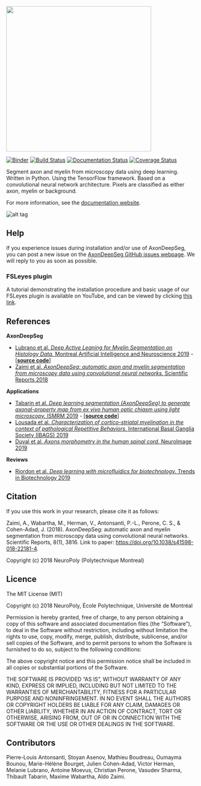 <img src="https://github.com/neuropoly/axondeepseg/blob/master/docs/source/_static/logo_ads-alpha.png" width="385">

[![Binder](https://mybinder.org/badge.svg)](https://mybinder.org/v2/gh/neuropoly/axondeepseg/master?filepath=notebooks%2Fgetting_started.ipynb)
[![Build Status](https://api.travis-ci.org/neuropoly/axondeepseg.svg?branch=master)](https://travis-ci.org/neuropoly/axondeepseg)
[![Documentation Status](https://readthedocs.org/projects/axondeepseg/badge/?version=stable)](http://axondeepseg.readthedocs.io/en/latest/?badge=latest)
[![Coverage Status](https://coveralls.io/repos/github/neuropoly/axondeepseg/badge.svg?branch=master)](https://coveralls.io/github/neuropoly/axondeepseg?branch=master)

Segment axon and myelin from microscopy data using deep learning. Written in Python. Using the TensorFlow framework.
Based on a convolutional neural network architecture. Pixels are classified as either axon, myelin or background.

For more information, see the [documentation website](http://axondeepseg.readthedocs.io/).

![alt tag](https://github.com/neuropoly/axondeepseg/blob/master/docs/source/_static/fig0.png)



## Help

If you experience issues during installation and/or use of AxonDeepSeg, you can post a new issue on the [AxonDeepSeg GitHub issues webpage](https://github.com/neuropoly/axondeepseg/issues). We will reply to you as soon as possible.


### FSLeyes plugin

A tutorial demonstrating the installation procedure and basic usage of our FSLeyes plugin is available on YouTube, and can be viewed by clicking [this link](https://www.youtube.com/watch?v=dz2LqQ5LpIo).

## References

**AxonDeepSeg**

* [Lubrano et al. *Deep Active Leaning for Myelin Segmentation on Histology Data.* Montreal Artificial Intelligence and Neuroscience 2019](https://arxiv.org/abs/1907.05143) - \[[**source code**](https://github.com/neuropoly/deep-active-learning)\]
* [Zaimi et al. *AxonDeepSeg: automatic axon and myelin segmentation from microscopy data using convolutional neural networks.* Scientific Reports 2018](https://www.nature.com/articles/s41598-018-22181-4)

**Applications**

* [Tabarin et al. *Deep learning segmentation (AxonDeepSeg) to generate axonal-property map from ex vivo human optic chiasm using light microscopy.* ISMRM 2019](https://www.ismrm.org/19/program_files/DP23.htm) - \[[**source code**](https://github.com/thibaulttabarin/UnAxSeg)\]
* [Lousada et al. *Characterization of cortico-striatal myelination in the context of pathological Repetitive Behaviors.*  International Basal Ganglia Society (IBAGS) 2019](http://www.ibags2019.com/key4register/images/client/863/files/Abstractbook1405.pdf)
* [Duval et al. *Axons morphometry in the human spinal cord.* NeuroImage 2019](https://www.sciencedirect.com/science/article/pii/S1053811918320044)

**Reviews**

* [Riordon et al. *Deep learning with microfluidics for biotechnology.* Trends in Biotechnology 2019](https://www.sciencedirect.com/science/article/pii/S0167779918302452)

## Citation

If you use this work in your research, please cite it as follows:

Zaimi, A., Wabartha, M., Herman, V., Antonsanti, P.-L., Perone, C. S., & Cohen-Adad, J. (2018). AxonDeepSeg: automatic axon and myelin segmentation from microscopy data using convolutional neural networks. Scientific Reports, 8(1), 3816. Link to paper: https://doi.org/10.1038/s41598-018-22181-4.

Copyright (c) 2018 NeuroPoly (Polytechnique Montreal)

## Licence

The MIT License (MIT)

Copyright (c) 2018 NeuroPoly, École Polytechnique, Université de Montréal

Permission is hereby granted, free of charge, to any person obtaining a copy of this software and associated documentation files (the “Software”), to deal in the Software without restriction, including without limitation the rights to use, copy, modify, merge, publish, distribute, sublicense, and/or sell copies of the Software, and to permit persons to whom the Software is furnished to do so, subject to the following conditions:

The above copyright notice and this permission notice shall be included in all copies or substantial portions of the Software.

THE SOFTWARE IS PROVIDED “AS IS”, WITHOUT WARRANTY OF ANY KIND, EXPRESS OR IMPLIED, INCLUDING BUT NOT LIMITED TO THE WARRANTIES OF MERCHANTABILITY, FITNESS FOR A PARTICULAR PURPOSE AND NONINFRINGEMENT. IN NO EVENT SHALL THE AUTHORS OR COPYRIGHT HOLDERS BE LIABLE FOR ANY CLAIM, DAMAGES OR OTHER LIABILITY, WHETHER IN AN ACTION OF CONTRACT, TORT OR OTHERWISE, ARISING FROM, OUT OF OR IN CONNECTION WITH THE SOFTWARE OR THE USE OR OTHER DEALINGS IN THE SOFTWARE.

## Contributors

Pierre-Louis Antonsanti, Stoyan Asenov, Mathieu Boudreau, Oumayma Bounou, Marie-Hélène Bourget, Julien Cohen-Adad, Victor Herman, Melanie Lubrano, Antoine Moevus, Christian Perone, Vasudev Sharma, Thibault Tabarin, Maxime Wabartha, Aldo Zaimi.
